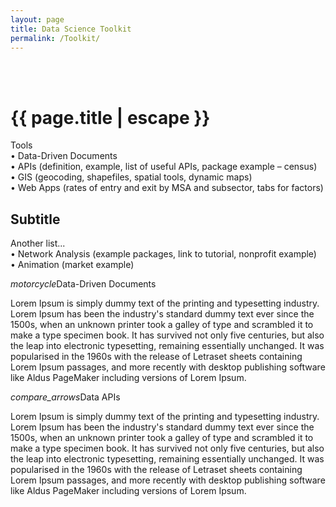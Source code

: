 ```yaml
---
layout: page
title: Data Science Toolkit
permalink: /Toolkit/
---
```


<br>
<br>


<h1 class="page-title">{{ page.title | escape }}</h1>



Tools  
•	Data-Driven Documents  
•	APIs (definition, example, list of useful APIs, package example – census)  
•	GIS (geocoding, shapefiles, spatial tools, dynamic maps)  
•	Web Apps (rates of entry and exit by MSA and subsector, tabs for factors)   

## Subtitle

Another list...  
•	Network Analysis (example packages, link to tutorial, nonprofit example)  
•	Animation (market example)  




<div class="divider"></div>



<div class="section">
  <a class="waves-effect blue darken-4 btn-large"><i class="material-icons right">motorcycle</i>Data-Driven Documents</a>
</div>

Lorem Ipsum is simply dummy text of the printing and typesetting industry. Lorem Ipsum has been the industry's standard dummy text ever since the 1500s, when an unknown printer took a galley of type and scrambled it to make a type specimen book. It has survived not only five centuries, but also the leap into electronic typesetting, remaining essentially unchanged. It was popularised in the 1960s with the release of Letraset sheets containing Lorem Ipsum passages, and more recently with desktop publishing software like Aldus PageMaker including versions of Lorem Ipsum.


<div class="divider"></div>




<div class="section">
  <a class="waves-effect blue darken-4 btn-large"><i class="material-icons right">compare_arrows</i>Data APIs</a>
</div>

Lorem Ipsum is simply dummy text of the printing and typesetting industry. Lorem Ipsum has been the industry's standard dummy text ever since the 1500s, when an unknown printer took a galley of type and scrambled it to make a type specimen book. It has survived not only five centuries, but also the leap into electronic typesetting, remaining essentially unchanged. It was popularised in the 1960s with the release of Letraset sheets containing Lorem Ipsum passages, and more recently with desktop publishing software like Aldus PageMaker including versions of Lorem Ipsum.


<div class="divider"></div>





